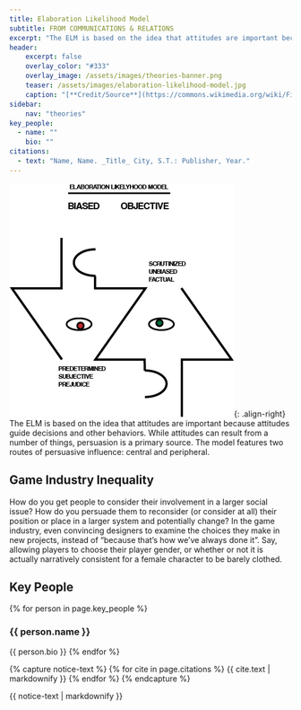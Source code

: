 ```yaml
---
title: Elaboration Likelihood Model
subtitle: FROM COMMUNICATIONS & RELATIONS
excerpt: "The ELM is based on the idea that attitudes are important because attitudes guide decisions and other behaviors."
header:
    excerpt: false
    overlay_color: "#333"
    overlay_image: /assets/images/theories-banner.png
    teaser: /assets/images/elaboration-likelihood-model.jpg
    caption: "[**Credit/Source**](https://commons.wikimedia.org/wiki/File:Elaboration_Likelihood_Model_Information_Graphic_of_Bias_and_Objective_Thinking.jpg)"
sidebar:
    nav: "theories"
key_people:
  - name: ""
    bio: ""
citations:
  - text: "Name, Name. _Title_ City, S.T.: Publisher, Year."
---
```


![elaboration likelihood model](/assets/images/elaboration-likelihood-model.jpg){: .align-right}
The ELM is based on the idea that attitudes are important because attitudes guide decisions and other behaviors. While attitudes can result from a number of things, persuasion is a primary source. The model features two routes of persuasive influence: central and peripheral.

## Game Industry Inequality
How do you get people to consider their involvement in a larger social issue? How do you persuade them to reconsider (or consider at all) their position or place in a larger system and potentially change? In the game industry, even convincing designers to examine the choices they make in new projects, instead of “because that’s how we’ve always done it”. Say, allowing players to choose their player gender, or whether or not it is actually narratively consistent for a female character to be barely clothed.

## Key People
{% for person in page.key_people %}
### {{ person.name }}
{{ person.bio }}
{% endfor %}

{% capture notice-text %}
{% for cite in page.citations %}
{{ cite.text | markdownify }}
{% endfor %}
{% endcapture %}

<div class="notice--primary">
    {{ notice-text | markdownify }}
</div>

<!--[Theory Details](https://www.utwente.nl/cw/theorieenoverzicht/Theory%20Clusters/Interpersonal%20Communication%20and%20Relations/Elaboration_Likelihood_Model/)-->